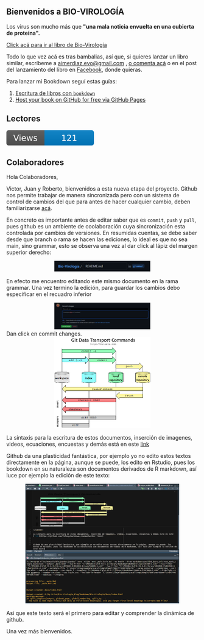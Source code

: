 ## Bienvenidos a BIO-VIROLOGÍA 

Los virus son mucho más que **"una mala noticia envuelta en una cubierta de proteína".**

[Click acá para ir al libro de Bio-Virología](https://aimergdiaz.github.io/Bio-Virologia/)

Todo lo que vez acá es tras bambalias, así que, si quieres lanzar un libro similar, escríbeme a aimerdiaz.evo@gmail.com , [o comenta acá](https://github.com/AimerGDiaz/Bio-Virologia/discussions/10) o en el post del lanzamiento del libro en [Facebook](https://www.facebook.com/BioViral/posts/257203693073614), donde quieras. 


Para lanzar mi Bookdown seguí estas guías: 

1. [Escritura de libros con `bookdown`](https://rubenfcasal.github.io/post/intro-bookdown/ )
2. [Host your book on GitHub for free via GitHub Pages](https://bookdown.org/yihui/bookdown/github.html)


## Lectores 

[![Image of Viewers](https://github.com/AimerGDiaz/Viewers/blob/master/svg/409164432/badge.svg)](https://github.com/AimerGDiaz/Viewers/blob/master/readme/409164432/week.md)


## Colaboradores 

Hola Colaboradores,

Victor, Juan y Roberto, bienvenidos a esta nueva etapa del proyecto. Github nos permite trabajar de manera sincronizada pero con un sistema de control de cambios del que para antes de hacer cualquier cambio, deben familiarizarse [acá](https://stackoverflow.com/questions/2745076/what-are-the-differences-between-git-commit-and-git-push). 

En concreto es importante antes de editar saber que es `commit`, `push` y `pull`, pues github es un ambiente de coolaboración cuya sincronización esta controlada por cambios de versiones. En resumidas cuentas, se debe saber desde que branch o rama se hacen las ediciones, lo ideal es que no sea main, sino grammar, esto se observa una vez al dar click al lápiz del margen superior derecho: 

<center>
<img src="figures/Capture.PNG" width="50%"/>
</center>

En efecto me encuentro editando este mismo documento en la rama grammar. Una vez termino la edición, para guardar los cambios debo especificar en el recuadro inferior 
<center>
<img src="figures/committing.PNG" width="50%"/>
</center>
Dan click en commit changes. 

<center>
<img src="figures/MgaV9.png" width="50%"/>
</center>

La sintaxis para la escritura de estos documentos, inserción de imagenes, videos, ecuaciones, encuestas y demás está en este [link](https://github.com/fefong/markdown_readme#anchor-links)

Github da una plasticidad fantástica, por ejemplo yo no edito estos textos directamente en la página, aunque se puede, los edito en Rstudio, pues los bookdown en su naturaleza son documentos derivados de R markdown, así luce por ejemplo la edición de este texto:

<!--![R markdown](figures/bookdown.PNG){width="80%"} -->
<center>
<img src="figures/bookdown.PNG" width="80%"/>
</center>

Así que este texto será el primero para editar y comprender la dinámica de github.

Una vez más bienvenidos.
